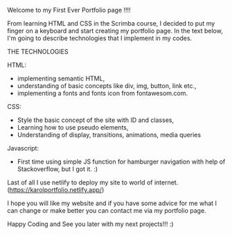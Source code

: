 Welcome to my First Ever Portfolio page !!!!


From learning HTML and CSS in the Scrimba course, I decided to put my finger on a keyboard and start creating my portfolio page. In the text below, I'm going to describe technologies that I implement in my codes.

THE TECHNOLOGIES

HTML:
  - implementing semantic HTML,
  - understanding of basic concepts like div, img, button, link etc.,
  - implementing a fonts and fonts icon from fontawesom.com.

CSS:
  - Style the basic concept of the site with ID and classes,
  - Learning how to use pseudo elements,
  - Understanding of display, transitions, animations, media queries

Javascript:
  - First time using simple JS function for hamburger navigation with help of Stackoverflow, but I got it. :)

Last of all I use netlify to deploy my site to world of internet. (https://karolportfolio.netlify.app/)


I hope you will like my website and if you have some advice for me what I can change or make better you can contact me via my portfolio page.

Happy Coding and See you later with my next projects!!! :)
